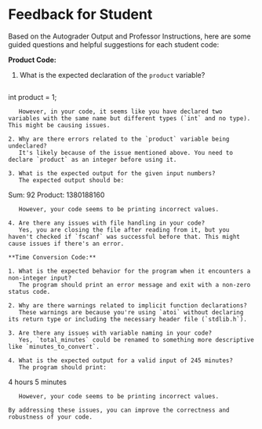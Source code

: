 # Feedback for Student

Based on the Autograder Output and Professor Instructions, here are some guided questions and helpful suggestions for each student code:

**Product Code:**

1. What is the expected declaration of the `product` variable? 
   ```c
int product = 1;
```
   However, in your code, it seems like you have declared two variables with the same name but different types (`int` and no type). This might be causing issues.

2. Why are there errors related to the `product` variable being undeclared? 
   It's likely because of the issue mentioned above. You need to declare `product` as an integer before using it.

3. What is the expected output for the given input numbers?
   The expected output should be:
   ```
Sum: 92
Product: 1380188160
```
   However, your code seems to be printing incorrect values.

4. Are there any issues with file handling in your code? 
   Yes, you are closing the file after reading from it, but you haven't checked if `fscanf` was successful before that. This might cause issues if there's an error.

**Time Conversion Code:**

1. What is the expected behavior for the program when it encounters a non-integer input?
   The program should print an error message and exit with a non-zero status code.

2. Why are there warnings related to implicit function declarations? 
   These warnings are because you're using `atoi` without declaring its return type or including the necessary header file (`stdlib.h`). 

3. Are there any issues with variable naming in your code?
   Yes, `total_minutes` could be renamed to something more descriptive like `minutes_to_convert`.

4. What is the expected output for a valid input of 245 minutes? 
   The program should print:
   ```
4 hours 5 minutes
```
   However, your code seems to be printing incorrect values.

By addressing these issues, you can improve the correctness and robustness of your code.

